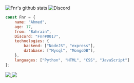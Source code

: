 ![Fnr's github stats](https://github-readme-stats.vercel.app/api?username=fnrdev&title_color=246bce&text_color=ffffff&bg_color=000000&include_all_commits=true&hide_border=true&hide_title=true&show_icons=true&count_private=true)
![Discord](https://discord.c99.nl/widget/theme-3/596227913209217024.png)

```js
const Fnr = {
    name: "Ahmed",
    age: 17,
    from: "Bahrain",
    Discord: "Fnr#0017",
    technologies: {
        backend: ["NodeJS", "express"],
        database: ["Mysql", "MongoDB"],
    },
    languages: ["Python", "HTML", "CSS", "JavaScript"]
};
```


<a href="https://github.com/FnrDev?tab=followers">
  <img src="https://img.shields.io/github/followers/FnrDev">
</a>
<a href="https://github.com/FnrDev">
   <img src="https://komarev.com/ghpvc/?username=FnrDev">
</a>
